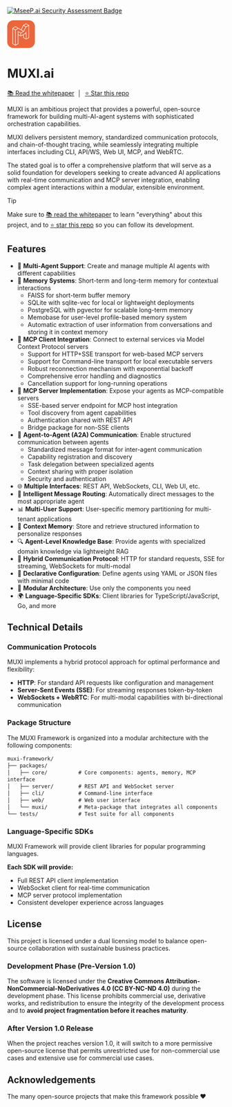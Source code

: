 [![MseeP.ai Security Assessment Badge](https://mseep.net/pr/ranaroussi-muxi-badge.png)](https://mseep.ai/app/ranaroussi-muxi)

<img src="icon.svg" width="64" alt="MUXI.ai logo" />

# MUXI.ai

[📚 Read the whitepaper](WHITEPAPER.md) &nbsp;│&nbsp; [⭐️ Star this repo](https://github.com/ranaroussi/muxi/stargazers)

MUXI is an ambitious project that provides a powerful, open-source framework for building multi-AI-agent systems with sophisticated orchestration capabilities.

MUXI delivers persistent memory, standardized communication protocols, and chain-of-thought tracing, while seamlessly integrating multiple interfaces including CLI, API/WS, Web UI, MCP, and WebRTC.

The stated goal is to offer a comprehensive platform that will serve as a solid foundation for developers seeking to create advanced AI applications with real-time communication and MCP server integration, enabling complex agent interactions within a modular, extensible environment.

> [!TIP]
> Make sure to [📚 read the whitepaper](WHITEPAPER.md) to learn "everything" about this project, and to [⭐️ star this repo](https://github.com/ranaroussi/muxi/stargazers) so you can follow its development.

## Features

- 🤖 **Multi-Agent Support**: Create and manage multiple AI agents with different capabilities
- 🧠 **Memory Systems**: Short-term and long-term memory for contextual interactions
  - FAISS for short-term buffer memory
  - SQLite with sqlite-vec for local or lightweight deployments
  - PostgreSQL with pgvector for scalable long-term memory
  - Memobase for user-level profile-based memory system
  - Automatic extraction of user information from conversations and storing it in context memory
- 🔌 **MCP Client Integration**: Connect to external services via Model Context Protocol servers
  - Support for HTTP+SSE transport for web-based MCP servers
  - Support for Command-line transport for local executable servers
  - Robust reconnection mechanism with exponential backoff
  - Comprehensive error handling and diagnostics
  - Cancellation support for long-running operations
- 🌟 **MCP Server Implementation**: Expose your agents as MCP-compatible servers
  - SSE-based server endpoint for MCP host integration
  - Tool discovery from agent capabilities
  - Authentication shared with REST API
  - Bridge package for non-SSE clients
- 🔄 **Agent-to-Agent (A2A) Communication**: Enable structured communication between agents
  - Standardized message format for inter-agent communication
  - Capability registration and discovery
  - Task delegation between specialized agents
  - Context sharing with proper isolation
  - Security and authentication
- 🌐 **Multiple Interfaces**: REST API, WebSockets, CLI, Web UI, etc.
- 🔄 **Intelligent Message Routing**: Automatically direct messages to the most appropriate agent
- 📊 **Multi-User Support**: User-specific memory partitioning for multi-tenant applications
- 📘 **Context Memory**: Store and retrieve structured information to personalize responses
- 🔍 **Agent-Level Knowledge Base**: Provide agents with specialized domain knowledge via lightweight RAG
- 🔄 **Hybrid Communication Protocol**: HTTP for standard requests, SSE for streaming, WebSockets for multi-modal
- 📝 **Declarative Configuration**: Define agents using YAML or JSON files with minimal code
- 🚀 **Modular Architecture**: Use only the components you need
- 🌍 **Language-Specific SDKs**: Client libraries for TypeScript/JavaScript, Go, and more

## Technical Details

### Communication Protocols

MUXI implements a hybrid protocol approach for optimal performance and flexibility:

- **HTTP**: For standard API requests like configuration and management
- **Server-Sent Events (SSE)**: For streaming responses token-by-token
- **WebSockets + WebRTC**: For multi-modal capabilities with bi-directional communication

### Package Structure

The MUXI Framework is organized into a modular architecture with the following components:

```
muxi-framework/
├── packages/
│   ├── core/          # Core components: agents, memory, MCP interface
│   ├── server/        # REST API and WebSocket server
│   ├── cli/           # Command-line interface
│   ├── web/           # Web user interface
│   └── muxi/          # Meta-package that integrates all components
└── tests/             # Test suite for all components
```

### Language-Specific SDKs

MUXI Framework will provide client libraries for popular programming languages.

**Each SDK will provide:**

- Full REST API client implementation
- WebSocket client for real-time communication
- MCP server protocol implementation
- Consistent developer experience across languages

## License

This project is licensed under a dual licensing model to balance open-source collaboration with sustainable business practices.

### Development Phase (Pre-Version 1.0)

The software is licensed under the **Creative Commons Attribution-NonCommercial-NoDerivatives 4.0 (CC BY-NC-ND 4.0)** during the development phase. This license prohibits commercial use, derivative works, and redistribution to ensure the integrity of the development process and to **avoid project fragmentation before it reaches maturity**.

### After Version 1.0 Release

When the project reaches version 1.0, it will switch to a more permissive open-source license that permits unrestricted use for non-commercial use cases and extensive use for commercial use cases.

## Acknowledgements

The many open-source projects that make this framework possible ❤️

